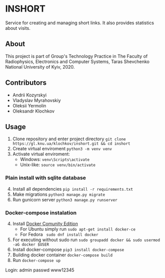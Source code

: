 # INSHORT
Service for creating and managing short links. It also provides statistics 
about visits.

## About
This project is part of Group's Technology Practice in 
The Faculty of Radiophysics, Electronics and Computer Systems,
Taras Shevchenko National University of Kyiv, 2020.

## Contributors
* Andrii Kozyrskyi
* Vladyslav Myrahovskiy
* Oleksii Yermolin
* Oleksandr Klochkov

## Usage
1. Clone repository and enter project directory
`git clone https://gl.knu.ua/klochkov/inshort.git && cd inshort`  
2. Create virtual enviroment `python3 -m venv venv`
3. Activate virtual enviroment:
    * Windows: `venv\Scripts\activate`
    * Unix-like: `source venv/bin/activate` 

### Plain install with sqlite database
4. Install all dependencies `pip install -r requirements.txt`
5. Make migrations `python3 manage.py migrate`
6. Run gunicorn server `python3 manage.py runserver`

### Docker-compose instalation
4. Install [Docker Comunity Edition](https://docs.docker.com/)
    * For Ubuntu simply run `sudo apt-get install docker-ce`
    * For Fedora ` sudo dnf install docker`
5. For executing without sudo run 
   `sudo groupadd docker && sudo usermod -aG docker $USER`
6. Install docker-compose `pip3 install docker-compose`
7. Building docker container `docker-compose build`
8. Run `docker-compose up`

Login: admin passwd www12345 

